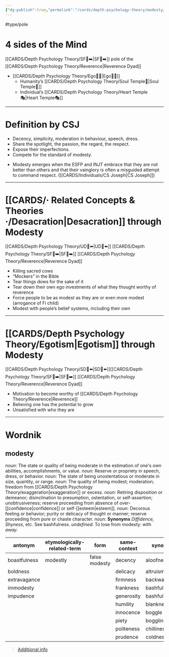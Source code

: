```yaml
---
{"dg-publish":true,"permalink":"/cards/depth-psychology-theory/modesty/","created":"2022-12-31T17:40:38.411+01:00","updated":"2023-05-27T15:36:14.097+02:00"}
---
```


#type/pole 

# 4 sides of the Mind 
[[CARDS/Depth Psychology Theory/SF🤸➡️\|SF🤸➡️]] pole of the [[CARDS/Depth Psychology Theory/Reverence\|Reverence Dyad]] 
- [[CARDS/Depth Psychology Theory/Ego🙋‍♂️\|Ego🙋‍♂️]] 
	- Humanity’s [[CARDS/Depth Psychology Theory/Soul Temple👤\|Soul Temple👤]] 
	- Individual’s [[CARDS/Depth Psychology Theory/Heart Temple🎭\|Heart Temple🎭]] 
---
# Definition by CSJ 
- Decency, simplicity, moderation in behaviour, speech, dress. 
- Share the spotlight, the passion, the regard, the respect. 
- Expose their imperfections.
- Compete for the standard of modesty.


<div class="transclusion internal-embed is-loaded"><div class="markdown-embed">



- Modesty emerges when the ESFP and INJT embrace that they are not better than others and that their vainglory is often a misguided attempt to command respect. ([[CARDS/Individuals/CS Joseph\|CS Joseph]]) 

</div></div>


---
# [[CARDS/· Related Concepts & Theories ·/Desacration\|Desacration]] through Modesty 
[[CARDS/Depth Psychology Theory/UD👤⬅️\|UD👤⬅️]] [[CARDS/Depth Psychology Theory/SF🤸➡️\|SF🤸➡️]] [[CARDS/Depth Psychology Theory/Reverence\|Reverence Dyad]] 
- Killing sacred cows
- “Mockers” in the Bible 
- Tear things dows for the sake of it 
- Tear down their own ego investments of what they thought worthy of reverence 
- Force people to be as modest as they are or even more modest (arrogance of Fi child)
- Modest with people’s belief systems, including their own 
---
# [[CARDS/Depth Psychology Theory/Egotism\|Egotism]] through Modesty 
[[CARDS/Depth Psychology Theory/SD🤸⬅️\|SD🤸⬅️]][[CARDS/Depth Psychology Theory/SF🤸➡️\|SF🤸➡️]] [[CARDS/Depth Psychology Theory/Reverence\|Reverence Dyad]] 
- Motivation to become worthy of [[CARDS/Depth Psychology Theory/Reverence\|Reverence]]
- Believing one has the potential to grow 
- Unsatisfied with who they are 


---
# Wordnik

## modesty
*noun*: The state or quality of being moderate in the estimation of one's own abilities, accomplishments, or value.
*noun*: Reserve or propriety in speech, dress, or behavior.
*noun*: The state of being unostentatious or moderate in size, quantity, or range.
*noun*: The quality of being modest; moderation; freedom from [[CARDS/Depth Psychology Theory/exaggeration\|exaggeration]] or excess.
*noun*: Retiring disposition or demeanor; disinclination to presumption, ostentation, or self-assertion; unobtrusiveness; reserve proceeding from absence of over-[[confidence\|confidence]] or self-[[esteem\|esteem]].
*noun*: Decorous feeling or behavior; purity or delicacy of thought or manner; reserve proceeding from pure or chaste character.
*noun*: <strong>Synonyms</strong> <em>Diffidence, Shyness</em>, etc. See <internalXref urlencoded="bashfulness">bashfulness</internalXref>.
*undefined*: To lose from modesty: with <em>away.</em>

| antonym |etymologically-related-term |form |same-context |synonym |
| --- | --- | --- | --- | --- |
| boastfulness | modestly | false modesty | decency | aloofness |
| boldness |  |  | delicacy | altruism |
| extravagance |  |  | firmness | backwardness |
| immodesty |  |  | frankness | bashfulness |
| impudence |  |  | generosity | bashfulness |
|  |  |  | humility | blankness |
|  |  |  | innocence | boggle |
|  |  |  | piety | boggling |
|  |  |  | politeness | chilliness |
|  |  |  | prudence | coldness |

> [Additional info](https://www.wordnik.com/words/modesty)

